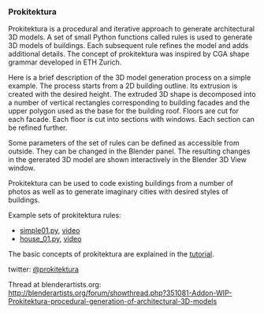 ### Prokitektura

Prokitektura is a procedural and iterative approach to generate architectural 3D models. A set of small Python functions called rules is used to generate 3D models of buildings. Each subsequent rule refines the model and adds additional details. The concept of prokitektura was inspired by CGA shape grammar developed in ETH Zurich.

Here is a brief description of the 3D model generation process on a simple example. The process starts from a 2D building outline. Its extrusion is created with the desired height. The extruded 3D shape is decomposed into a number of vertical rectangles corresponding to building facades and the upper polygon used as the base for the building roof. Floors are cut for each facade. Each floor is cut into sections with windows. Each section can be refined further.

Some parameters of the set of rules can be defined as accessible from outside. They can be changed in the Blender panel. The resulting changes in the gererated 3D model are shown interactively in the Blender 3D View window.

Prokitektura can be used to code existing buildings from a number of photos as well as to generate imaginary cities with desired styles of buildings.

Example sets of prokitektura rules:
* [simple01.py](https://github.com/vvoovv/prokitektura-examples/blob/master/examples/simple01.py), [video](https://www.youtube.com/watch?v=GixKhqrdANs)
* [house_01.py](https://github.com/vvoovv/prokitektura-examples/blob/master/examples/house_01.py), [video](http://www.youtube.com/watch?v=ZJDHtPAF9d8)

The basic concepts of prokitektura are explained in the [tutorial](https://github.com/vvoovv/prokitektura-blender/wiki/Tutorial).

twitter: [@prokitektura](https://twitter.com/prokitektura)

Thread at blenderartists.org: http://blenderartists.org/forum/showthread.php?351081-Addon-WIP-Prokitektura-procedural-generation-of-architectural-3D-models

